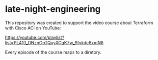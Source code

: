 # late-night-engineering
This repository was created to support the video course about Terraform with Cisco ACI on YouTube:

https://youtube.com/playlist?list=PL410_DNznOoTQuyXCqK7w_9fvkdc6xmN8

Every episode of the course maps to a diretory.
